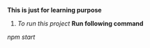 **This is just for learning purpose**

1. *To run this project*
 **Run following command**

 *npm start*